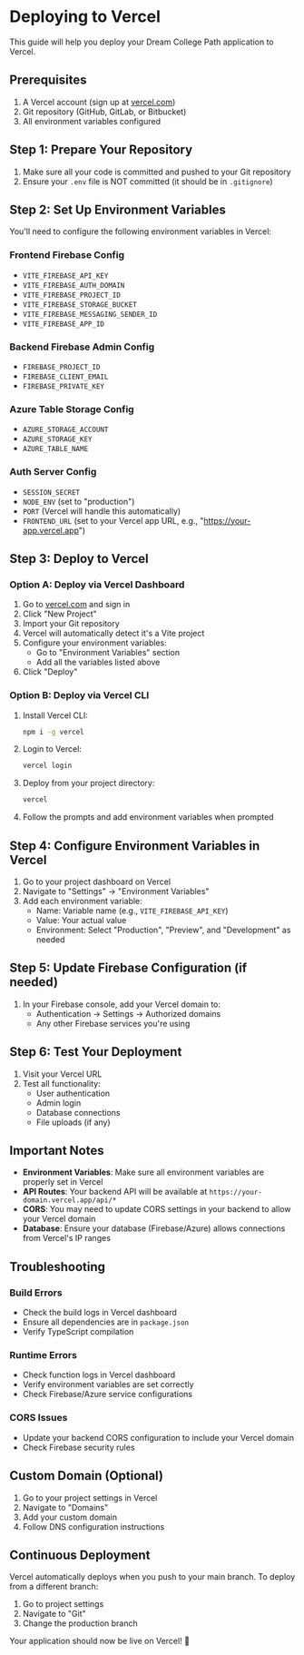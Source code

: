 # Deploying to Vercel

This guide will help you deploy your Dream College Path application to Vercel.

## Prerequisites

1. A Vercel account (sign up at [vercel.com](https://vercel.com))
2. Git repository (GitHub, GitLab, or Bitbucket)
3. All environment variables configured

## Step 1: Prepare Your Repository

1. Make sure all your code is committed and pushed to your Git repository
2. Ensure your `.env` file is NOT committed (it should be in `.gitignore`)

## Step 2: Set Up Environment Variables

You'll need to configure the following environment variables in Vercel:

### Frontend Firebase Config
- `VITE_FIREBASE_API_KEY`
- `VITE_FIREBASE_AUTH_DOMAIN`
- `VITE_FIREBASE_PROJECT_ID`
- `VITE_FIREBASE_STORAGE_BUCKET`
- `VITE_FIREBASE_MESSAGING_SENDER_ID`
- `VITE_FIREBASE_APP_ID`

### Backend Firebase Admin Config
- `FIREBASE_PROJECT_ID`
- `FIREBASE_CLIENT_EMAIL`
- `FIREBASE_PRIVATE_KEY`

### Azure Table Storage Config
- `AZURE_STORAGE_ACCOUNT`
- `AZURE_STORAGE_KEY`
- `AZURE_TABLE_NAME`

### Auth Server Config
- `SESSION_SECRET`
- `NODE_ENV` (set to "production")
- `PORT` (Vercel will handle this automatically)
- `FRONTEND_URL` (set to your Vercel app URL, e.g., "https://your-app.vercel.app")

## Step 3: Deploy to Vercel

### Option A: Deploy via Vercel Dashboard

1. Go to [vercel.com](https://vercel.com) and sign in
2. Click "New Project"
3. Import your Git repository
4. Vercel will automatically detect it's a Vite project
5. Configure your environment variables:
   - Go to "Environment Variables" section
   - Add all the variables listed above
6. Click "Deploy"

### Option B: Deploy via Vercel CLI

1. Install Vercel CLI:
   ```bash
   npm i -g vercel
   ```

2. Login to Vercel:
   ```bash
   vercel login
   ```

3. Deploy from your project directory:
   ```bash
   vercel
   ```

4. Follow the prompts and add environment variables when prompted

## Step 4: Configure Environment Variables in Vercel

1. Go to your project dashboard on Vercel
2. Navigate to "Settings" → "Environment Variables"
3. Add each environment variable:
   - Name: Variable name (e.g., `VITE_FIREBASE_API_KEY`)
   - Value: Your actual value
   - Environment: Select "Production", "Preview", and "Development" as needed

## Step 5: Update Firebase Configuration (if needed)

1. In your Firebase console, add your Vercel domain to:
   - Authentication → Settings → Authorized domains
   - Any other Firebase services you're using

## Step 6: Test Your Deployment

1. Visit your Vercel URL
2. Test all functionality:
   - User authentication
   - Admin login
   - Database connections
   - File uploads (if any)

## Important Notes

- **Environment Variables**: Make sure all environment variables are properly set in Vercel
- **API Routes**: Your backend API will be available at `https://your-domain.vercel.app/api/*`
- **CORS**: You may need to update CORS settings in your backend to allow your Vercel domain
- **Database**: Ensure your database (Firebase/Azure) allows connections from Vercel's IP ranges

## Troubleshooting

### Build Errors
- Check the build logs in Vercel dashboard
- Ensure all dependencies are in `package.json`
- Verify TypeScript compilation

### Runtime Errors
- Check function logs in Vercel dashboard
- Verify environment variables are set correctly
- Check Firebase/Azure service configurations

### CORS Issues
- Update your backend CORS configuration to include your Vercel domain
- Check Firebase security rules

## Custom Domain (Optional)

1. Go to your project settings in Vercel
2. Navigate to "Domains"
3. Add your custom domain
4. Follow DNS configuration instructions

## Continuous Deployment

Vercel automatically deploys when you push to your main branch. To deploy from a different branch:

1. Go to project settings
2. Navigate to "Git"
3. Change the production branch

Your application should now be live on Vercel! 🚀